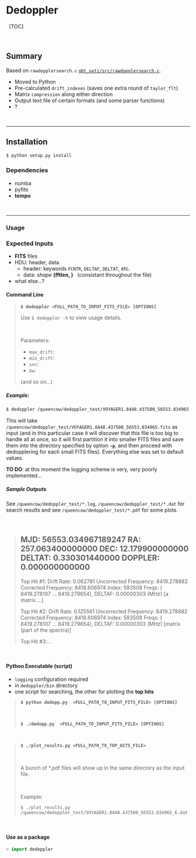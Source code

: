 Dedoppler 
=============================


&nbsp;
[TOC]

&nbsp;


## Summary

Based on `rawdopplersearch.c` [`gbt_seti/src/rawdopplersearch.c`](http://github.com/casper-astro/gbt_seti/blob/master/src/rawdopplersearch.c).

- Moved to Python
- Pre-calculated `drift_indexes` (saves one extra round of `taylor_flt`)
- Matrix `compression` along either direction
- Output text file of certain formats (and some parser functions)
- ?

&nbsp;

-------------------

## Installation

```bash
$ python setup.py install
```

### Dependencies

- numba
- pyfits
- **tempo**


&nbsp;

--------------------------

### Usage


### Expected Inputs

- **FITS** files
- HDU: header, data
    - header: keywords `FCNTR`, `DELTAF`, `DELTAT`, etc.
    - data: *shape* **(fftlen, )**   &nbsp; (consistant throughout the file)
- what else...?

#### Command Line

> **`$ dedoppler <FULL_PATH_TO_INPUT_FITS_FILE> [OPTIONS]`**
>
> Use `$ dedoppler -h` to view usage details.
>
> &nbsp;
> 
> Parameters:
> - `max_drift`:
> - `min_drift`:
> - `snr`:
> - `bw`:
> 
> (and so on...)



##### Example:

```bash
$ dedoppler /queencow/dedoppler_test/VOYAGER1.8448.437500_56553.034965.fits -p /queencow/dedoppler_test > dedopp.log &
```

This will take `/queencow/dedoppler_test/VOYAGER1.8448.437500_56553.034965.fits` as input (and in this particular case it will discover that this file is too big to handle all at once, so it will first partition it into smaller FITS files and save them into the directory specified by option **`-p`**, and then proceed with dedopplering for each small FITS files). Everything else was set to default values.

**TO DO**: at this moment the logging scheme is very, very poorly implemented...

##### Sample Outputs

See `/queencow/dedoppler_test/*.log`, `/queencow/dedoppler_test/*.dat` for search results and see `/queencow/dedoppler_test/*.pdf` for some plots.

&nbsp;

> MJD: 56553.034967189247	RA:   257.063400000000	DEC:    12.179900000000	DELTAT:     0.330301440000	DOPPLER:     0.000000000000
> --------------------------
> Top Hit #1: 	Drift Rate:   0.062781	Uncorrected Frequency:    8419.278882	Corrected Frequency:    8418.606974	Index: 593508
> Freqs: (   8419.278107 ...    8419.279654), DELTAF:   0.00000303 (MHz)
> [a matrix....]
>
> Top Hit #2: 	Drift Rate:   0.125561	Uncorrected Frequency:    8419.278882	Corrected Frequency:    8418.606974	Index: 593508
> Freqs: (   8419.278107 ...    8419.279654), DELTAF:   0.00000303 (MHz)
> [matrix (part of the spectra)]
>
> Top Hit #3:...

&nbsp;

#### Python Executable (script)

- `logging` configuration required
- in `dedoppler/bin` directory
- one script for searching, the other for plotting the **top hits**


> **`$ python dedopp.py  <FULL_PATH_TO_INPUT_FITS_FILE> [OPTIONS]`**
>
> &nbsp;
> 
> **`$ ./dedopp.py  <FULL_PATH_TO_INPUT_FITS_FILE> [OPTIONS]`**

&nbsp;

> **`$ ./plot_results.py <FULL_PATH_TO_TOP_HITS_FILE>`**
>
> &nbsp;
>
> A bunch of \*.pdf files will show up in the same directory as the input file.
>
> &nbsp;
> 
> Example:
> 
> `$ ./plot_results.py /queencow/dedoppler_test/VOYAGER1.8448.437500_56553.034965_6.dat`
>

&nbsp;


#### Use as a package

```python
> import dedoppler
```


&nbsp;
--------------------------

